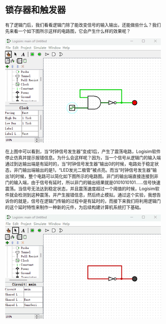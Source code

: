 # 锁存器和触发器

有了逻辑门后，我们看看逻辑门除了能改变信号的输入输出，还能做些什么？我们先来看一个如下图所示这样的电路图，它会产生什么样的效果呢？

![](pic/3-1.gif)

在上图中可以看到，当“时钟信号发生器”变成1后，产生了震荡电路，Logisim软件停止仿真并提示报错信息。为什么会这样呢？因为，当一个信号从逻辑门的输入端通过到达输出端是有延时的，当“时钟信号发生器”输出0的时候，电路处于稳定状态，非门输出端输出的是1，“LED发光二极管”被点亮。而当“时钟信号发生器”输出1的时候，整个电路可以简化如下图所示的电路图。非门的输出端直接连接到非门的输入端，由于信号有延时，所以非门的输出结果就是0101010101……信号快速震荡。当信号无法达到稳定状态，并且震荡速度超过一个阈值的时候，Logisim软件就会检测到这种震荡，并产生报错信息，然后终止模拟。通过这个实验，我想告诉你的就是，信号在逻辑门传输的过程中是有延时的，而接下来我们将利用逻辑门的这个延时特性来制作一种新的元件，为后续构建计算机系统打下基础。

![](pic/3-2.gif)
